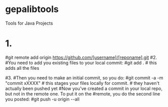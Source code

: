 # gepalibtools
Tools for Java Projects

# 1.
#git remote add origin https://github.com/[username]/[reponame].git
#2.
#You need to add you existing files to your local commit:
#git add .   # this adds all the files

#3.
#Then you need to make an initial commit, so you do:
#git commit -a -m "commit xXXXX" # this stages your files locally for commit. 
                                  # they haven't actually been pushed yet
#Now you've created a commit in your local repo, but not in the remote one. To put it on the #remote, you do the second line you posted:
#git push -u origin --all